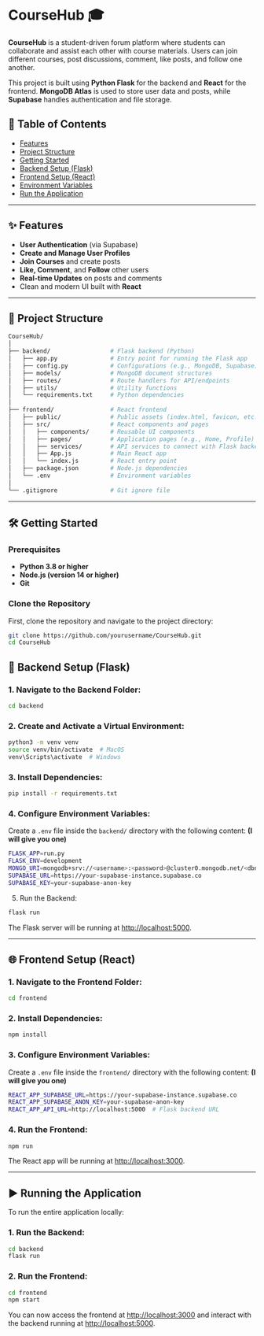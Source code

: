 # CourseHub 🎓

**CourseHub** is a student-driven forum platform where students can collaborate and assist each other with course materials. Users can join different courses, post discussions, comment, like posts, and follow one another. 

This project is built using **Python Flask** for the backend and **React** for the frontend. **MongoDB Atlas** is used to store user data and posts, while **Supabase** handles authentication and file storage.

## 🚀 Table of Contents

- [Features](#-features)
- [Project Structure](#-project-structure)
- [Getting Started](#-getting-started)
- [Backend Setup (Flask)](#-backend-setup-flask)
- [Frontend Setup (React)](#-frontend-setup-react)
- [Environment Variables](#-environment-variables)
- [Run the Application](#-run-the-application)

---

## ✨ Features

- **User Authentication** (via Supabase)
- **Create and Manage User Profiles**
- **Join Courses** and create posts
- **Like, Comment**, and **Follow** other users
- **Real-time Updates** on posts and comments
- Clean and modern UI built with **React**

---

## 📁 Project Structure

```bash
CourseHub/
│
├── backend/                 # Flask backend (Python)
│   ├── app.py               # Entry point for running the Flask app
│   ├── config.py            # Configurations (e.g., MongoDB, Supabase)
│   ├── models/              # MongoDB document structures
│   ├── routes/              # Route handlers for API/endpoints
│   ├── utils/               # Utility functions
│   └── requirements.txt     # Python dependencies
│
├── frontend/                # React frontend
│   ├── public/              # Public assets (index.html, favicon, etc.)
│   ├── src/                 # React components and pages
│   │   ├── components/      # Reusable UI components
│   │   ├── pages/           # Application pages (e.g., Home, Profile)
│   │   ├── services/        # API services to connect with Flask backend
│   │   ├── App.js           # Main React app
│   │   └── index.js         # React entry point
│   ├── package.json         # Node.js dependencies
│   └── .env                 # Environment variables
│
└── .gitignore               # Git ignore file

```

---

## 🛠️ Getting Started

### Prerequisites

- **Python 3.8 or higher**
- **Node.js (version 14 or higher)**
- **Git**

### Clone the Repository

First, clone the repository and navigate to the project directory:

```bash
git clone https://github.com/yourusername/CourseHub.git
cd CourseHub
```

## 🔧 Backend Setup (Flask)

### 1. Navigate to the Backend Folder:

```bash
cd backend
```

### 2. Create and Activate a Virtual Environment:

```bash
python3 -m venv venv
source venv/bin/activate  # MacOS
venv\Scripts\activate  # Windows
```

### 3. Install Dependencies:

```bash
pip install -r requirements.txt
```

### 4. Configure Environment Variables:

Create a `.env` file inside the `backend/` directory with the following content: **(I will give you one)**

```bash
FLASK_APP=run.py
FLASK_ENV=development
MONGO_URI=mongodb+srv://<username>:<password>@cluster0.mongodb.net/<dbname>?retryWrites=true&w=majority
SUPABASE_URL=https://your-supabase-instance.supabase.co
SUPABASE_KEY=your-supabase-anon-key
```

5. Run the Backend:

```bash
flask run
```

The Flask server will be running at [http://localhost:5000](http://localhost:5000).

---

## 🌐 Frontend Setup (React)

### 1. Navigate to the Frontend Folder:

```bash
cd frontend
```

### 2. Install Dependencies:

```bash
npm install
```

### 3. Configure Environment Variables:

Create a `.env` file inside the `frontend/` directory with the following content: **(I will give you one)**

```bash
REACT_APP_SUPABASE_URL=https://your-supabase-instance.supabase.co
REACT_APP_SUPABASE_ANON_KEY=your-supabase-anon-key
REACT_APP_API_URL=http://localhost:5000  # Flask backend URL
```

### 4. Run the Frontend:

```bash
npm run
```

The React app will be running at [http://localhost:3000](http://localhost:3000).

---

## ▶️ Running the Application

To run the entire application locally:

### 1. Run the Backend:

```bash
cd backend
flask run
```

### 2. Run the Frontend:

```bash
cd frontend
npm start
```

You can now access the frontend at [http://localhost:3000](http://localhost:3000) and interact with the backend running at [http://localhost:5000](http://localhost:5000).
